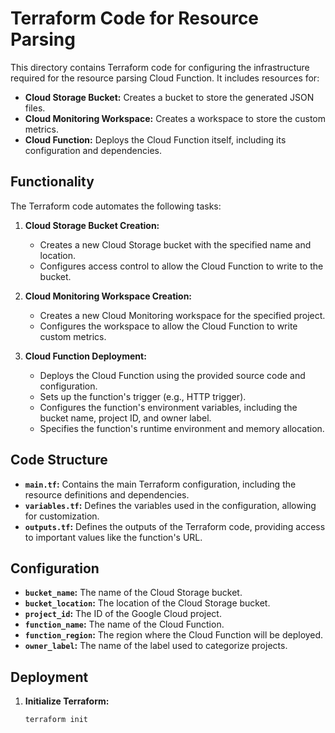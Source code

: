 
# Terraform Code for Resource Parsing

This directory contains Terraform code for configuring the infrastructure required for the resource parsing Cloud Function. It includes resources for:

- **Cloud Storage Bucket:** Creates a bucket to store the generated JSON files.
- **Cloud Monitoring Workspace:** Creates a workspace to store the custom metrics.
- **Cloud Function:** Deploys the Cloud Function itself, including its configuration and dependencies.

## Functionality

The Terraform code automates the following tasks:

1. **Cloud Storage Bucket Creation:**
   - Creates a new Cloud Storage bucket with the specified name and location.
   - Configures access control to allow the Cloud Function to write to the bucket.

2. **Cloud Monitoring Workspace Creation:**
   - Creates a new Cloud Monitoring workspace for the specified project.
   - Configures the workspace to allow the Cloud Function to write custom metrics.

3. **Cloud Function Deployment:**
   - Deploys the Cloud Function using the provided source code and configuration.
   - Sets up the function's trigger (e.g., HTTP trigger).
   - Configures the function's environment variables, including the bucket name, project ID, and owner label.
   - Specifies the function's runtime environment and memory allocation.

## Code Structure

- **`main.tf`:** Contains the main Terraform configuration, including the resource definitions and dependencies.
- **`variables.tf`:** Defines the variables used in the configuration, allowing for customization.
- **`outputs.tf`:** Defines the outputs of the Terraform code, providing access to important values like the function's URL.

## Configuration

- **`bucket_name`:** The name of the Cloud Storage bucket.
- **`bucket_location`:** The location of the Cloud Storage bucket.
- **`project_id`:** The ID of the Google Cloud project.
- **`function_name`:** The name of the Cloud Function.
- **`function_region`:** The region where the Cloud Function will be deployed.
- **`owner_label`:** The name of the label used to categorize projects.

## Deployment

1. **Initialize Terraform:**
   ```bash
   terraform init
